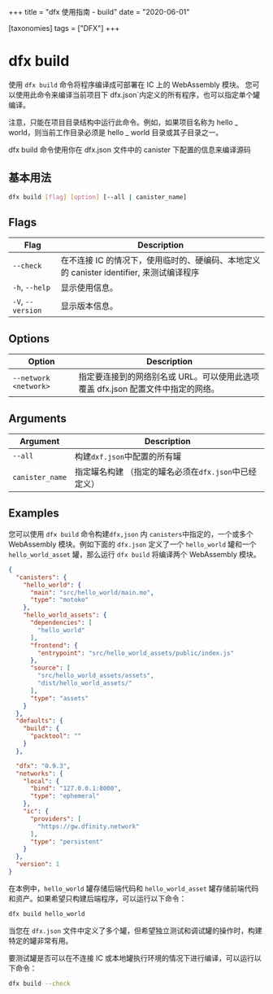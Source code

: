 +++
title = "dfx 使用指南 - build"
date = "2020-06-01"

[taxonomies]
tags = ["DFX"]
+++

# dfx build

使用 `dfx build` 命令将程序编译成可部署在 IC 上的 WebAssembly 模块。
您可以使用此命令来编译当前项目下 dfx.json`内定义的所有程序，也可以指定单个罐编译。

注意，只能在项目目录结构中运行此命令。例如，如果项目名称为 hello _ world，则当前工作目录必须是 hello _ world 目录或其子目录之一。

dfx build 命令使用你在 dfx.json 文件中的 canister 下配置的信息来编译源码

## 基本用法

``` bash
dfx build [flag] [option] [--all | canister_name]
```

## Flags

| Flag              | Description                                                                              |
| ----------------- | ---------------------------------------------------------------------------------------- |
| `--check`         | 在不连接 IC 的情况下，使用临时的、硬编码、本地定义的 canister identifier, 来测试编译程序 |
| `-h`, `--help`    | 显示使用信息。                                                                           |
| `-V`, `--version` | 显示版本信息。                                                                           |

## Options

| Option                | Description                                                                      |
| --------------------- | -------------------------------------------------------------------------------- |
| `--network <network>` | 指定要连接到的网络别名或 URL。可以使用此选项覆盖 dfx.json 配置文件中指定的网络。 |

## Arguments

| Argument        | Description                                           |
| --------------- | ----------------------------------------------------- |
| `--all`         | 构建`dxf.json`中配置的所有罐                          |
| `canister_name` | 指定罐名构建 （指定的罐名必须在`dfx.json`中已经定义） |

## Examples

您可以使用 `dfx build` 命令构建`dfx,json` 内 `canisters`中指定的，一个或多个 WebAssembly 模块。例如下面的 `dfx.json` 定义了一个 `hello_world` 罐和一个 `hello_world_asset` 罐，那么运行 `dfx build` 将编译两个 WebAssembly 模块。
```json
{
  "canisters": {
    "hello_world": {
      "main": "src/hello_world/main.mo",
      "type": "motoko"
    },
    "hello_world_assets": {
      "dependencies": [
        "hello_world"
      ],
      "frontend": {
        "entrypoint": "src/hello_world_assets/public/index.js"
      },
      "source": [
        "src/hello_world_assets/assets",
        "dist/hello_world_assets/"
      ],
      "type": "assets"
    }
  },
  "defaults": {
    "build": {
      "packtool": ""
    }
  },

  "dfx": "0.9.3",
  "networks": {
    "local": {
      "bind": "127.0.0.1:8000",
      "type": "ephemeral"
    },
    "ic": {
      "providers": [
        "https://gw.dfinity.network"
      ],
      "type": "persistent"
    }
  },
  "version": 1
}

```

在本例中，`hello_world` 罐存储后端代码和 `hello_world_asset` 罐存储前端代码和资产。如果希望只构建后端程序，可以运行以下命令：

``` bash
dfx build hello_world
```

当您在 `dfx.json` 文件中定义了多个罐，但希望独立测试和调试罐的操作时，构建特定的罐非常有用。

要测试罐是否可以在不连接 IC 或本地罐执行环境的情况下进行编译，可以运行以下命令：

``` bash
dfx build --check
```
